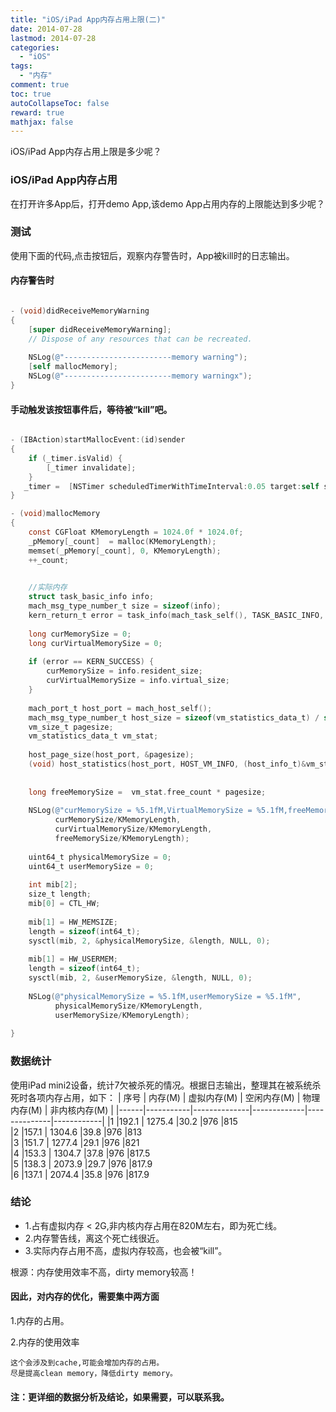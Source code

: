 ```yaml
---
title: "iOS/iPad App内存占用上限(二)"
date: 2014-07-28
lastmod: 2014-07-28
categories:
  - "iOS"
tags:
  - "内存"
comment: true
toc: true
autoCollapseToc: false
reward: true
mathjax: false
---
```


iOS/iPad App内存占用上限是多少呢？


### iOS/iPad App内存占用

在打开许多App后，打开demo App,该demo App占用内存的上限能达到多少呢？
### 测试

使用下面的代码,点击按钮后，观察内存警告时，App被kill时的日志输出。

#### 内存警告时
``` objective-c

- (void)didReceiveMemoryWarning
{
    [super didReceiveMemoryWarning];
    // Dispose of any resources that can be recreated.
    
    NSLog(@"------------------------memory warning");
    [self mallocMemory];
    NSLog(@"------------------------memory warningx");
}

```

#### 手动触发该按钮事件后，等待被“kill”吧。
``` objective-c

- (IBAction)startMallocEvent:(id)sender
{
    if (_timer.isValid) {
        [_timer invalidate];
    }
   _timer =  [NSTimer scheduledTimerWithTimeInterval:0.05 target:self selector:@selector(mallocMemory) userInfo:nil repeats:YES];
}

- (void)mallocMemory
{
    const CGFloat KMemoryLength = 1024.0f * 1024.0f;
    _pMemory[_count]  = malloc(KMemoryLength);
    memset(_pMemory[_count], 0, KMemoryLength);
    ++_count;
    

    //实际内存
    struct task_basic_info info;
    mach_msg_type_number_t size = sizeof(info);
    kern_return_t error = task_info(mach_task_self(), TASK_BASIC_INFO, (task_info_t)&info, &size);
    
    long curMemorySize = 0;
    long curVirtualMemorySize = 0;
    
    if (error == KERN_SUCCESS) {
        curMemorySize = info.resident_size;
        curVirtualMemorySize = info.virtual_size;
    }
    
    mach_port_t host_port = mach_host_self();
    mach_msg_type_number_t host_size = sizeof(vm_statistics_data_t) / sizeof(integer_t);
    vm_size_t pagesize;
    vm_statistics_data_t vm_stat;
    
    host_page_size(host_port, &pagesize);
    (void) host_statistics(host_port, HOST_VM_INFO, (host_info_t)&vm_stat, &host_size);
    
    
    long freeMemorySize =  vm_stat.free_count * pagesize;
    
    NSLog(@"curMemorySize = %5.1fM,VirtualMemorySize = %5.1fM,freeMemorySize = %5.1fM",
          curMemorySize/KMemoryLength,
          curVirtualMemorySize/KMemoryLength,
          freeMemorySize/KMemoryLength);
    
    uint64_t physicalMemorySize = 0;
    uint64_t userMemorySize = 0;
    
    int mib[2];
    size_t length;
    mib[0] = CTL_HW;
    
    mib[1] = HW_MEMSIZE;
    length = sizeof(int64_t);
    sysctl(mib, 2, &physicalMemorySize, &length, NULL, 0);
    
    mib[1] = HW_USERMEM;
    length = sizeof(int64_t);
    sysctl(mib, 2, &userMemorySize, &length, NULL, 0);
    
    NSLog(@"physicalMemorySize = %5.1fM,userMemorySize = %5.1fM",
          physicalMemorySize/KMemoryLength,
          userMemorySize/KMemoryLength);
    
}


```

### 数据统计

使用iPad mini2设备，统计7欠被杀死的情况。根据日志输出，整理其在被系统杀死时各项内存占用，如下：
| 序号  |  内存(M)  |  虚拟内存(M)  |  空闲内存(M)  |  物理内存(M)  |  非内核内存(M)   |
|------|-----------|--------------|-------------|--------------|------------|
|1     |192.1      |  1275.4      |30.2         |976           |815         
|2     |157.1      |  1304.6      |39.8         |976           |813         
|3     |151.7      |  1277.4      |29.1         |976           |821         
|4     |153.3      |  1304.7      |37.8         |976           |817.5       
|5     |138.3      |  2073.9      |29.7         |976           |817.9       
|6     |137.1      |  2074.4      |35.8         |976           |817.9       

### 结论

*  1.占有虚拟内存 < 2G,非内核内存占用在820M左右，即为死亡线。
* 2.内存警告线，离这个死亡线很近。
* 3.实际内存占用不高，虚拟内存较高，也会被“kill”。
   

根源：内存使用效率不高，dirty memory较高！

#### 因此，对内存的优化，需要集中两方面
1.内存的占用。

2.内存的使用效率

    这个会涉及到cache,可能会增加内存的占用。
    尽是提高clean memory，降低dirty memory。

#### 注：更详细的数据分析及结论，如果需要，可以联系我。